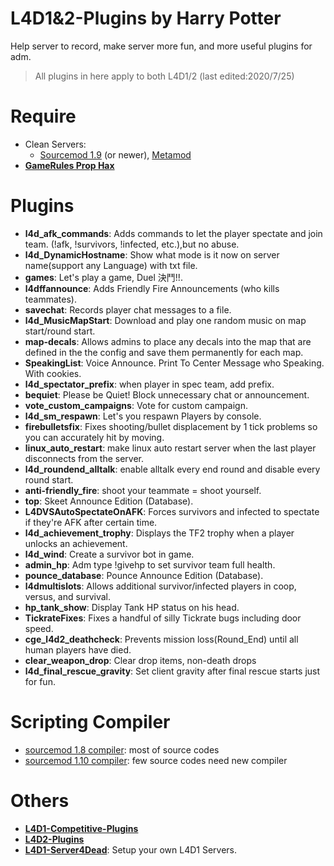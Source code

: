 # L4D1&2-Plugins  by Harry Potter
Help server to record, make server more fun, and more useful plugins for adm.
> All plugins in here apply to both L4D1/2 (last edited:2020/7/25)
# Require
* Clean Servers:
  * [Sourcemod 1.9](https://www.sourcemod.net/downloads.php?branch=1.9-dev) (or newer), [Metamod](https://www.metamodsource.net/downloads.php?branch=stable)
* <b>[GameRules Prop Hax](https://forums.alliedmods.net/showthread.php?t=154217)</b>
# Plugins
* <b>l4d_afk_commands</b>: Adds commands to let the player spectate and join team. (!afk, !survivors, !infected, etc.),but no abuse.
* <b>l4d_DynamicHostname</b>: Show what mode is it now on server name(support any Language) with txt file.
* <b>games</b>: Let's play a game, Duel 決鬥!!.
* <b>l4dffannounce</b>: Adds Friendly Fire Announcements (who kills teammates).
* <b>savechat</b>: Records player chat messages to a file.
* <b>l4d_MusicMapStart</b>: Download and play one random music on map start/round start.
* <b>map-decals</b>: Allows admins to place any decals into the map that are defined in the the config and save them permanently for each map.
* <b>SpeakingList</b>: Voice Announce. Print To Center Message who Speaking. With cookies.
* <b>l4d_spectator_prefix</b>: when player in spec team, add prefix.
* <b>bequiet</b>: Please be Quiet! Block unnecessary chat or announcement.
* <b>vote_custom_campaigns</b>: Vote for custom campaign.
* <b>l4d_sm_respawn</b>: Let's you respawn Players by console.
* <b>firebulletsfix</b>: Fixes shooting/bullet displacement by 1 tick problems so you can accurately hit by moving.
* <b>linux_auto_restart</b>: make linux auto restart server when the last player disconnects from the server.
* <b>l4d_roundend_alltalk</b>: enable alltalk every end round and disable every round start.
* <b>anti-friendly_fire</b>: shoot your teammate = shoot yourself.
* <b>top</b>: Skeet Announce Edition (Database).
* <b>L4DVSAutoSpectateOnAFK</b>: Forces survivors and infected to spectate if they're AFK after certain time.
* <b>l4d_achievement_trophy</b>: Displays the TF2 trophy when a player unlocks an achievement.
* <b>l4d_wind</b>: Create a survivor bot in game.
* <b>admin_hp</b>: Adm type !givehp to set survivor team full health.
* <b>pounce_database</b>: Pounce Announce Edition (Database).
* <b>l4dmultislots</b>: Allows additional survivor/infected players in coop, versus, and survival.
* <b>hp_tank_show</b>: Display Tank HP status on his head.
* <b>TickrateFixes</b>: Fixes a handful of silly Tickrate bugs including door speed.
* <b>cge_l4d2_deathcheck</b>: Prevents mission loss(Round_End) until all human players have died.
* <b>clear_weapon_drop</b>: Clear drop items, non-death drops
* <b>l4d_final_rescue_gravity</b>: Set client gravity after final rescue starts just for fun.
# Scripting Compiler
* [sourcemod 1.8 compiler](https://github.com/fbef0102/L4D2-Plugins/releases/download/v1.0/sourcemod_1.8_Compiler.zip): most of source codes
* [sourcemod 1.10 compiler](https://github.com/fbef0102/L4D2-Plugins/releases/download/v1.0/sourcemod_1.10_Compiler.zip): few source codes need new compiler
# Others
* <b>[L4D1-Competitive-Plugins](https://github.com/fbef0102/L4D1-Competitive-Plugins)</b>
* <b>[L4D2-Plugins](https://github.com/fbef0102/L4D2-Plugins)</b>
* <b>[L4D1-Server4Dead](https://github.com/fbef0102/L4D1-Server4Dead)</b>: Setup your own L4D1 Servers.
